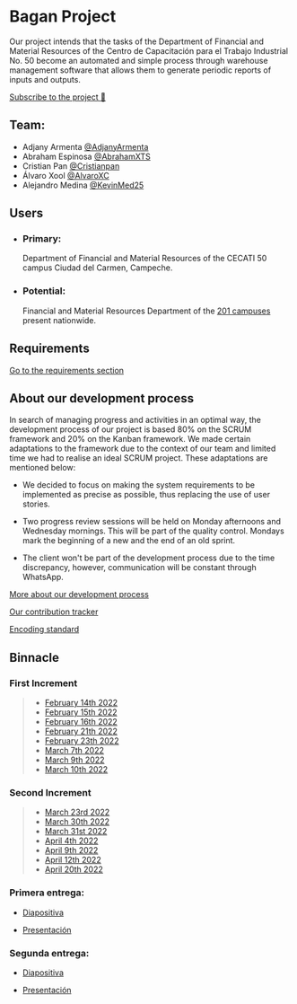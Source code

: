 # Bagan Project

Our project intends that the tasks of the Department of Financial and Material Resources of the Centro de Capacitación para el Trabajo Industrial No. 50 become an automated and simple process through warehouse management software that allows them to generate periodic reports of inputs and outputs.

[Subscribe to the project 💫](https://github.com/AdjanyArmenta/Bagan/subscription "Recibe todas las notificaciones")

## Team:

- Adjany Armenta [@AdjanyArmenta](https://github.com/AdjanyArmenta "Click Aquí")
- Abraham Espinosa [@AbrahamXTS](https://github.com/AbrahamXTS "Click Aquí")
- Cristian Pan [@Cristianpan](https://github.com/Cristianpan "Click Aquí")
- Álvaro Xool [@AlvaroXC](https://github.com/AlvaroXC "Click Aquí")
- Alejandro Medina [@KevinMed25](https://github.com/KevinMed25 "Click Aquí")

## Users

- ### Primary:

  Department of Financial and Material Resources of the CECATI 50 campus Ciudad del Carmen, Campeche.

- ### Potential:

  Financial and Material Resources Department of the [201 campuses](http://www.dgcft.sems.gob.mx/buscador_cecati/index/17 "Click Here") present nationwide.

## Requirements

[Go to the requirements section](./First%20increment/Artifacts/Requirements)

## About our development process

In search of managing progress and activities in an optimal way, the development process of our project is based 80% on the SCRUM framework and 20% on the Kanban framework. We made certain adaptations to the framework due to the context of our team and limited time we had to realise an ideal SCRUM project. These adaptations are mentioned below:

- We decided to focus on making the system requirements to be implemented as precise as possible, thus replacing the use of user stories.

- Two progress review sessions will be held on Monday afternoons and Wednesday mornings. This will be part of the quality control. Mondays mark the beginning of a new and the end of an old sprint. 

- The client won't be part of the development process due to the time discrepancy, however, communication will be constant through WhatsApp. 

[More about our development process](./First%20increment/Documentation "Ir a nuestro proceso de desarrollo")

[Our contribution tracker](./First%20increment/Artifacts/Contribution%20tracker "Ir al tracker")

[Encoding standard](./First%20increment/Documentation/Encoding%20standard.md "Revisa nuestro estandar de codificación")

## Binnacle

### First Increment

> - [February 14th 2022](./First%20increment/Binnacles/14%20feb%202022.md "Click Aquí")
> - [February 15th 2022](./First%20increment/Binnacles/15%20feb%202022.md "Click Aquí")
> - [February 16th 2022](./First%20increment/Binnacles/16%20feb%202022.md "Click Aquí")
> - [February 21th 2022](./First%20increment/Binnacles/21%20feb%202022.md "Click Aquí")
> - [February 23th 2022](./First%20increment/Binnacles/23%20feb%202022.md "Click Aquí")
> - [March 7th 2022](./First%20increment/Binnacles/7%20mar%202022.md "Click Aquí")
> - [March 9th 2022](./First%20increment/Binnacles/9%20mar%202022.md "Click Aquí")
> - [March 10th 2022](./First%20increment/Binnacles/10%20mar%202022.md "Click Aquí")

### Second Increment 
> - [March 23rd 2022](./Second%20increment/Binnacles/23%20march%202022.md "Click Aquí")
> - [March 30th 2022](./Second%20increment/Binnacles/30%20mar%202022.md "Click Aquí")
> - [March 31st 2022](./Second%20increment/Binnacles/31%20mar%202022.md "Click Aquí")
> - [April 4th 2022](./Second%20increment/Binnacles/4%20april%202022.md "Click Aquí")
> - [April 9th 2022](./Second%20increment/Binnacles/9%20april%202022.md "Click Aquí")
> - [April 12th 2022](./Second%20increment/Binnacles/12%20april%202022.md "Click Aquí")
> - [April 20th 2022](./Second%20increment/Binnacles/20%20april%202022.md "Click Aquí")

### Primera entrega:

- [Diapositiva](./First%20increment/Artifacts/Presentations/First%20Increment%20Presentation.pdf "Click Aquí")

- [Presentación](https://www.youtube.com/watch?v=In6ozx0BwU4&ab_channel=AdjanyA "Click Aquí")

### Segunda entrega:

- [Diapositiva](./Second%20increment/Artifacts/Presentations/Second%20Increment%20Presentation.pdf "Click Aquí")

- [Presentación](https://www.youtube.com/watch?v=RrbG_Y--2xs&ab_channel=AdjanyA "Click Aquí")